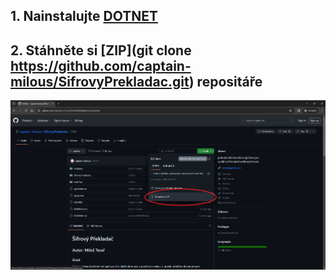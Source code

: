 ## 1. Nainstalujte [DOTNET](https://dotnet.microsoft.com/en-us/download)

## 2. Stáhněte si [ZIP](git clone https://github.com/captain-milous/SifrovyPrekladac.git) repositáře

![Download zip](img/DownloadZIP.png)
